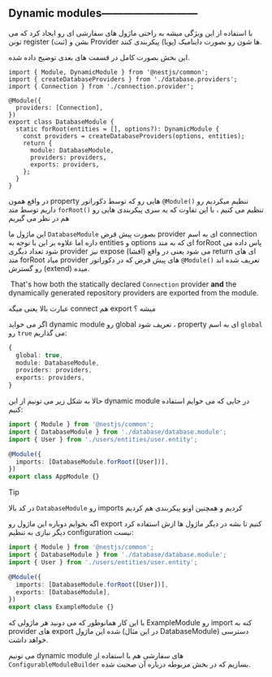 ## **Dynamic modules—————————**

با استفاده از این ویژگی میشه به راحتی ماژول های سفارشی ای رو ایجاد کرد که می تونن register (ثبت) بشن  و Provider ها شون رو بصورت داینامیک (پویا) پیکربندی کنند.

این بخش بصورت کامل در قسمت های بعدی توضیح داده شده.

```tsx
import { Module, DynamicModule } from '@nestjs/common';
import { createDatabaseProviders } from './database.providers';
import { Connection } from './connection.provider';

@Module({
  providers: [Connection],
})
export class DatabaseModule {
  static forRoot(entities = [], options?): DynamicModule {
    const providers = createDatabaseProviders(options, entities);
    return {
      module: DatabaseModule,
      providers: providers,
      exports: providers,
    };
  }
}
```

در واقع همون property هایی رو که توسط دکوراتور `@Module()` تنظیم میکردیم رو داریم توسط متد `forRoot()` تنظیم می کنیم ، با این تفاوت که یه سری پیکربندی هایی رو هم در نظر می گیریم

این ماژول ما `DatabaseModule` بصورت پیش فرض provider ای به اسم connection داره اما علاوه بر این با توجه به entities و options ای که به متد forRoot پاس داده می شود تعداد دیگری provider نیز expose (افشا) می شود یعنی در واقع return ای های متد forRoot میاد provider های پیش فرض که در دکوراتور `@Module()` تعریف شده اند رو گسترش (extend) میده.

 That's how both the statically declared `Connection` provider **and** the dynamically generated repository providers are exported from the module.

عبارت بالا یعنی میگه connect هم export میشه ؟


اگر می خواید dynamic module رو global تعریف شود ، property ای به اسم `global` رو `true` می گذاریم:

```typescript
{
  global: true,
  module: DatabaseModule,
  providers: providers,
  exports: providers,
}
```

حالا به شکل زیر می تونیم از این dynamic module در جایی که می خوایم استفاده کنیم:

```typescript
import { Module } from '@nestjs/common';
import { DatabaseModule } from './database/database.module';
import { User } from './users/entities/user.entity';

@Module({
  imports: [DatabaseModule.forRoot([User])],
})
export class AppModule {}
```

>[!tip]
>در کد بالا `DatabaseModule` رو imports کردیم و همچنین اونو پیکربندی هم کردیم

اگه بخوایم دوباره این ماژول رو export کنیم تا بشه در دیگر ماژول ها ازش استفاده کرد دیگر نیازی به تنظیم configuration نیست:

```typescript
import { Module } from '@nestjs/common';
import { DatabaseModule } from './database/database.module';
import { User } from './users/entities/user.entity';

@Module({
  imports: [DatabaseModule.forRoot([User])],
  exports: [DatabaseModule],
})
export class ExampleModule {}
```

با این کار همانوطور که می دونید هر ماژولی که ExampleModule رو import کنه به provider های export شده این ماژول (در این مثال DatabaseModule) دسترسی خواهد داشت.

می تونیم dynamic module های سفارشی هم با استفاده از `ConfigurableModuleBuilder` بسازیم که در بخش مربوطه درباره آن صحبت شده.

